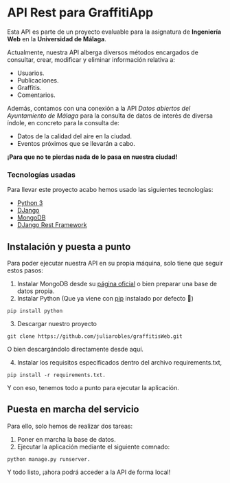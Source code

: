 # API Rest para GraffitiApp
Esta API es parte de un proyecto evaluable para la asignatura de **Ingeniería Web** en la **Universidad de Málaga**.

Actualmente, nuestra API alberga diversos métodos encargados de consultar, crear, modificar y eliminar información relativa a:
* Usuarios.
* Publicaciones.
* Graffitis.
* Comentarios.

Además, contamos con una conexión a la API *Datos abiertos del Ayuntamiento de Málaga* para la consulta de datos de interés de diversa índole, en concreto para la consulta de:
* Datos de la calidad del aire en la ciudad.
* Eventos próximos que se llevarán a cabo.

**¡Para que no te pierdas nada de lo pasa en nuestra ciudad!**

### Tecnologías usadas
Para llevar este proyecto acabo hemos usado las siguientes tecnologías:
* [Python 3](https://www.python.org/download/releases/3.0/)
* [DJango](https://www.djangoproject.com/)
* [MongoDB](mongodb.com)
* [DJango Rest Framework](https://www.django-rest-framework.org/)

## Instalación y puesta a punto
Para poder ejecutar nuestra API en su propia máquina, solo tiene que seguir estos pasos:
 1. Instalar MongoDB desde su [página oficial](https://www.mongodb.com/) o bien preparar una base de datos propia.
 2. Instalar Python (Que ya viene con [pip](https://pypi.org/project/pip/) instalado por defecto :tada:)
 ``` shell
 pip install python
 ```
 3. Descargar nuestro proyecto
 ``` shell
 git clone https://github.com/juliarobles/graffitisWeb.git
 ```
 O bien descargándolo directamente desde aquí.
 
 4. Instalar los requisitos especificados dentro del archivo requirements.txt,
 ``` shell
 pip install -r requirements.txt.
 ```
Y con eso, tenemos todo a punto para ejecutar la aplicación.

## Puesta en marcha del servicio
Para ello, solo hemos de realizar dos tareas:
 1. Poner en marcha la base de datos.
 2. Ejecutar la aplicación mediante el siguiente comnado:
  ``` shell
 python manage.py runserver.
 ```
 
 Y todo listo, ¡ahora podrá acceder a la API de forma local!
